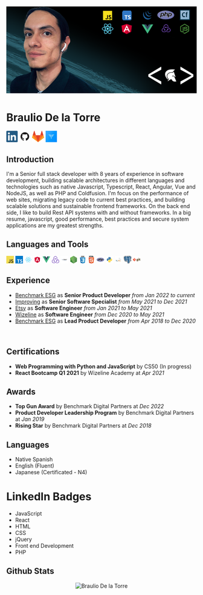 # [![braulio de la torre header](https://raw.githubusercontent.com/MrDaFunk/MrDaFunk/master/src/Resume-background.png)](https://github.com/MrDafunk)

# Braulio De la Torre

<code><a href="https://www.linkedin.com/in/braulio-delatorre/"><img height="30" src="https://raw.githubusercontent.com/MrDaFunk/MrDaFunk/master/src/linkedin.png"></a></code>
<code><a href="https://github.com/MrDafunk"><img height="30" style="border-radius:50%" src="https://raw.githubusercontent.com/MrDaFunk/MrDaFunk/master/src/github.png?raw=true"></a></code>
<code><a href="https://gitlab.com/Braulio"><img height="30" src="https://raw.githubusercontent.com/MrDaFunk/MrDaFunk/master/src/gitlab.svg?raw=true"></a></code>
<code><a href="https://app.codesignal.com/profile/mrdafunk"><img height="30" src="https://raw.githubusercontent.com/MrDaFunk/MrDaFunk/master/src/codesignal.jpeg?raw=true"></a></code>

## Introduction

<p>I'm a Senior full stack developer with 8 years of experience in software development, building scalable architectures in different languages and technologies such as native Javascript, Typescript, React, Angular, Vue and NodeJS, as well as PHP and Coldfusion. I'm focus on the performance of web sites, migrating legacy code to current best practices, and building scalable solutions and sustainable frontend frameworks. On the back end side, I like to build Rest API systems with and without frameworks. In a big resume, javascript, good performance, best practices and secure system applications are my greatest strengths.</p>

## Languages and Tools 

<code><img height="20" src="https://raw.githubusercontent.com/github/explore/80688e429a7d4ef2fca1e82350fe8e3517d3494d/topics/javascript/javascript.png"></code>
<code><img height="20" src="https://raw.githubusercontent.com/github/explore/80688e429a7d4ef2fca1e82350fe8e3517d3494d/topics/typescript/typescript.png"></code>
<code><img height="20" src="https://raw.githubusercontent.com/github/explore/80688e429a7d4ef2fca1e82350fe8e3517d3494d/topics/react/react.png"></code>
<code><img height="20" src="https://raw.githubusercontent.com/github/explore/80688e429a7d4ef2fca1e82350fe8e3517d3494d/topics/angular/angular.png"></code>
<code><img height="20" src="https://raw.githubusercontent.com/github/explore/80688e429a7d4ef2fca1e82350fe8e3517d3494d/topics/vue/vue.png"></code>
<code><img height="20" src="https://raw.githubusercontent.com/github/explore/80688e429a7d4ef2fca1e82350fe8e3517d3494d/topics/redux/redux.png"></code>
<code><img height="20" src="https://raw.githubusercontent.com/github/explore/80688e429a7d4ef2fca1e82350fe8e3517d3494d/topics/jquery/jquery.png"></code>
<code><img height="20" src="https://raw.githubusercontent.com/github/explore/80688e429a7d4ef2fca1e82350fe8e3517d3494d/topics/nodejs/nodejs.png"></code>
<code><img height="20" src="https://raw.githubusercontent.com/github/explore/80688e429a7d4ef2fca1e82350fe8e3517d3494d/topics/css/css.png"></code>
<code><img height="20" src="https://raw.githubusercontent.com/github/explore/80688e429a7d4ef2fca1e82350fe8e3517d3494d/topics/html/html.png"></code>
<code><img height="20" src="https://raw.githubusercontent.com/github/explore/80688e429a7d4ef2fca1e82350fe8e3517d3494d/topics/php/php.png"></code>
<code><img height="20" src="https://raw.githubusercontent.com/github/explore/80688e429a7d4ef2fca1e82350fe8e3517d3494d/topics/python/python.png"></code>
<code><img height="20" src="https://raw.githubusercontent.com/github/explore/80688e429a7d4ef2fca1e82350fe8e3517d3494d/topics/mysql/mysql.png"></code>
<code><img height="20" src="https://raw.githubusercontent.com/github/explore/80688e429a7d4ef2fca1e82350fe8e3517d3494d/topics/postgresql/postgresql.png"></code>
<code><img height="20" src="https://raw.githubusercontent.com/github/explore/80688e429a7d4ef2fca1e82350fe8e3517d3494d/topics/git/git.png"></code>

## Experience

- <a href='https://benchmarkdigital.com/'>Benchmark ESG</a> as <b>Senior Product Developer</b> <i>from Jan 2022 to current</i>
- <a href='https://improving.com/'>Improving</a> as <b>Senior Software Specialist</b> <i>from May 2021 to Dec 2021</i>
- <a href='https://www.etsy.com/'>Etsy</a> as <b>Software Engineer</b> <i>from Jan 2021 to May 2021</i>
- <a href='https://www.wizeline.com/'>Wizeline</a> as <b>Software Engineer</b> <i>from Dec 2020 to May 2021</i>
- <a href='https://benchmarkdigital.com/'>Benchmark ESG</a> as <b>Lead Product Developer</b> <i>from Apr 2018 to Dec 2020</i>

<br>

## Certifications

- <b>Web Programming with Python and JavaScript</b> by CS50 (In progress)
- <b>React Bootcamp Q1 2021</b> by Wizeline Academy at <i>Apr 2021</i>

## Awards

- <b>Top Gun Award</b> by Benchmark Digital Partners at <i>Dec 2022</i>
- <b>Product Developer Leadership Program</b> by Benchmark Digital Partners at <i>Jan 2019</i>
- <b>Rising Star</b> by Benchmark Digital Partners at <i>Dec 2018</i>

## Languages

- Native Spanish
- English (Fluent)
- Japanese (Certificated - N4)

# LinkedIn Badges

- JavaScript
- React
- HTML
- CSS
- jQuery
- Front end Development
- PHP

## Github Stats

<p align="center"> <img src="https://github-readme-stats.vercel.app/api?username=MrDaFunk&show_icons=true&theme=gotham" alt="Braulio De la Torre" />
